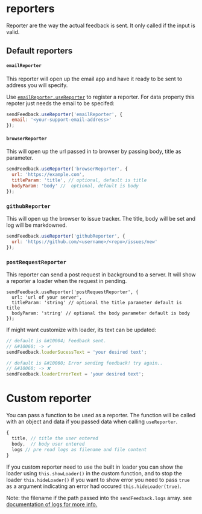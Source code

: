 # reporters
Reporter are the way the actual feedback is sent. It only called if the input is valid.

## Default reporters

#### `emailReporter`

This reporter will open up the email app and have it ready to be sent to address
you will specify.

Use [`emailReporter.useReporter`](methods.md#useReporter) to register a reporter.
For data property this repoter just needs the email to be specifed:

```javascript
sendFeedback.useReporter('emailReporter', {
  email: '<your-support-email-address>'
});
```

#### `browserReporter`

This will open up the url passed in to browser by passing body, title as parameter.
```javascript
sendFeedback.useReporter('browserReporter', {
  url: 'https://example.com',
  titleParam: 'title', // optional, default is title
  bodyParam: 'body' //  optional, default is body
});
```

### `githubReporter`

This will open up the browser to issue tracker. The title, body will be set and
log will be markdowned.
```javascript
sendFeedback.useReporter('githubReporter', {
  url: 'https://github.com/<username>/<repo>/issues/new'
});
```

### `postRequestReporter`

This reporter can send a post request in background to a server. It will show a reporter
a loader when the request in pending.
```
sendFeedback.useReporter('postRequestReporter', {
  url: 'url of your server',
  titleParam: 'string' // optional the title parameter default is title
  bodyParam: 'string' // optional the body parameter default is body
});
```

If might want customize with loader, its text can be updated:
```javascript
// default is &#10004; Feedback sent.
// &#10060; -> ✔
sendFeedback.loaderSucessText = 'your desired text';

// default is &#10060; Error sending feedback! try again..
// &#10060; -> ❌
sendFeedback.loaderErrorText = 'your desired text';
```

# Custom reporter
You can pass a function to be used as a reporter. The function will be called with
an object and data if you passed data when calling `useReporter`.
```javascript
{
  title, // title the user entered
  body,  // body user entered
  logs // pre read logs as filename and file content
}
```

If you custom reporter need to use the built in loader you can show the loader using
`this.showLoader()` in the custom function, and to stop the loader `this.hideLoader()`
if you want to show error you need to pass `true` as a argument indicating an error had
occured `this.hideLoader(true)`.

Note: the filename if the path passed into the `sendFeedback.logs` array.
see [documentation of logs for more info.](methods.md#logs)
